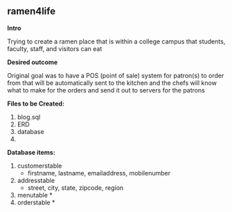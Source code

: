 ## ramen4life

**Intro**

Trying to create a ramen place that is within a college campus that students, faculty, staff, and visitors can eat

**Desired outcome**

Original goal was to have a POS (point of sale) system for patron(s) to order from that will be automatically sent to the kitchen and the chefs will know what to make for the orders and send it out to servers for the patrons

**Files to be Created:**

1. blog.sql
2. ERD
3. database
4. 

**Database items:**

1. customerstable
   * firstname, lastname, emailaddress, mobilenumber
2. addresstable
   * street, city, state, zipcode, region
4. menutable
   * 
5. orderstable
   * 
